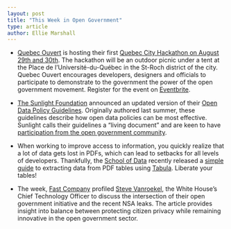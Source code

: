 ```yaml
---
layout: post
title: "This Week in Open Government"
type: article
author: Ellie Marshall
---
```

- [Quebec Ouvert](http://www.quebecouvert.org) is hosting their first [Quebec City Hackathon on August 29th and 30th](http://quebecouvert.org/article/post/hackathon-pique-nique-numerique). The hackathon will be an outdoor picnic under a tent at the Place de l’Université-du-Québec in the St-Roch district of the city. Quebec Ouvert encourages developers, designers and officials to participate to demonstrate to the government the power of the open government movement. Register for the event on [Eventbrite](http://hackathon-pique-nique-numerique.eventbrite.com/).

- [The Sunlight Foundation](http://www.sunlightfoundation.org) announced an updated version of their [Open Data Policy Guidelines](http://sunlightfoundation.com/opendataguidelines/). Originally authored last summer, these guidelines describe how open data policies can be most effective. Sunlight calls their guidelines a “living document” and are keen to have [participation from the open government community](http://sunlightfoundation.com/blog/2013/08/12/announcing-the-open-data-policy-guidelines-version-2-0/).

- When working to improve access to information, you quickly realize that a lot of data gets lost in PDFs, which can lead to setbacks for all levels of developers. Thankfully, the [School of Data](http://schoolofdata.org/) recently released a [simple guide](http://schoolofdata.org/handbook/recipes/extracting-data-from-pdf-with-tabula/) to extracting data from PDF tables using [Tabula](http://jazzido.github.io/tabula/). Liberate your tables!

- The week, [Fast Company](http://www.fastcompany.com/3015361/can-the-white-house-really-walk-the-line-between-open-data-and-nsa) profiled [Steve Vanroekel](https://cio.gov/author/steven-vanroekel/), the White House’s Chief Technology Officer to discuss the intersection of their open government initiative and the recent NSA leaks. The article provides insight into balance between protecting citizen privacy while remaining innovative in the open government sector.

 
